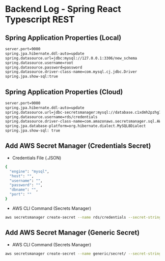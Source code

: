 # Backend Log - Spring React Typescript REST

## Spring Application Properties (Local)

```bash
server.port=9000
spring.jpa.hibernate.ddl-auto=update
spring.datasource.url=jdbc:mysql://127.0.0.1:3306/new_schema
spring.datasource.username=root
spring.datasource.password=password
spring.datasource.driver-class-name=com.mysql.cj.jdbc.Driver
spring.jpa.show-sql:true
```

## Spring Application Properties (Cloud)

```bash
server.port=9000
spring.jpa.hibernate.ddl-auto=update
spring.datasource.url=jdbc-secretsmanager:mysql://database.c1xdmh2pzhg7.us-east-1.rds.amazonaws.com:3306/schema
spring.datasource.username=rds/credentials
spring.datasource.driver-class-name=com.amazonaws.secretsmanager.sql.AWSSecretsManagerMySQLDriver
spring.jpa.database-platform=org.hibernate.dialect.MySQL8Dialect
spring.jpa.show-sql: true
```

## Add AWS Secret Manager (Credentials Secret)

- Credentials File (.JSON)

```bash
{
  "engine": "mysql",
  "host": "",
  "username": "",
  "password": "",
  "dbname": "",
  "port": ""
}
```

- AWS CLI Command (Secrets Manager)

```bash
aws secretsmanager create-secret --name rds/credentials --secret-string file://credentials.json
```

## Add AWS Secret Manager (Generic Secret)

- AWS CLI Command (Secrets Manager)

```bash
aws secretsmanager create-secret --name generic/secret/ --secret-string "{\"generic-one-key\":\"generic-two-value\",\"generic-two-key\":\"generic-two-value\"}"
```
